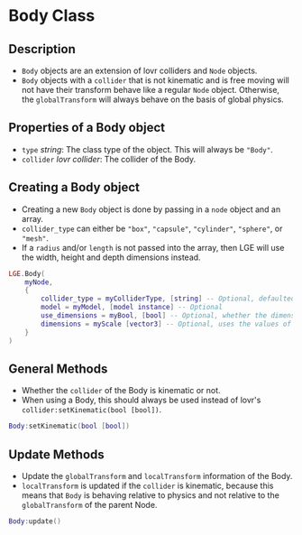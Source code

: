 # Body Class

## Description
* ``Body`` objects are an extension of lovr colliders and ``Node`` objects.
* ``Body`` objects with a ``collider`` that is not kinematic and is free moving will not have their transform behave like a regular ``Node`` object. Otherwise, the ``globalTransform`` will always behave on the basis of global physics.

## Properties of a Body object
* ``type`` *string*: The class type of the object. This will always be ``"Body"``.
* ``collider`` *lovr collider*: The collider of the Body.

## Creating a Body object
* Creating a new ``Body`` object is done by passing in a ``node`` object and an array.
* ``collider_type`` can either be ``"box"``, ``"capsule"``, ``"cylinder"``, ``"sphere"``, or ``"mesh"``.
* If a ``radius`` and/or ``length`` is not passed into the array, then LGE will use the width, height and depth dimensions instead.
```lua
LGE.Body(
    myNode,
    {
        collider_type = myColliderType, [string] -- Optional, defaulted to a collider with no shape applied, If set to "mesh", the mesh information of the model argument will be used
        model = myModel, [model instance] -- Optional
        use_dimensions = myBool, [bool] -- Optional, whether the dimensions of the model argument are used to set the size of the collider
        dimensions = myScale [vector3] -- Optional, uses the values of the vector instead of the dimensions of the model or the default dimensions.
    }
)
```

## General Methods
* Whether the ``collider`` of the Body is kinematic or not.
* When using a Body, this should always be used instead of lovr's ``collider:setKinematic(bool [bool])``.
```lua
Body:setKinematic(bool [bool])
```


## Update Methods
* Update the ``globalTransform`` and ``localTransform`` information of the Body.
* ``localTransform`` is updated if the ``collider`` is kinematic, because this means that ``Body`` is behaving relative to physics and not relative to the ``globalTransform`` of the parent Node.
```lua
Body:update()
```